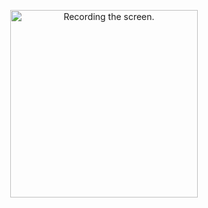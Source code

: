 <p align="center">
<img src="screen_recording.gif" alt="Recording the screen." style="width:300px;"/>
</p>
